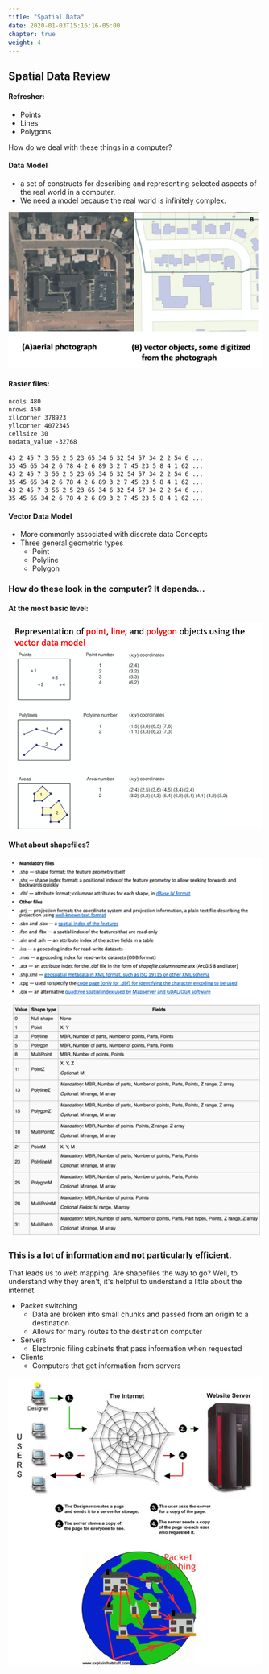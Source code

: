 ```yaml
---
title: "Spatial Data"
date: 2020-01-03T15:16:16-05:00
chapter: true
weight: 4
---
```


## Spatial Data Review
#### Refresher:
* Points
* Lines
* Polygons

How do we deal with these things in a computer?

#### Data Model
* a set of constructs for describing and representing selected aspects of the real world in a computer.
* We need a model because the real world is infinitely complex.

![raster vs vector](raster_vector.png)

#### Raster files:
``` text
ncols 480
nrows 450
xllcorner 378923
yllcorner 4072345
cellsize 30
nodata_value -32768

43 2 45 7 3 56 2 5 23 65 34 6 32 54 57 34 2 2 54 6 ...
35 45 65 34 2 6 78 4 2 6 89 3 2 7 45 23 5 8 4 1 62 ...
43 2 45 7 3 56 2 5 23 65 34 6 32 54 57 34 2 2 54 6 ...
35 45 65 34 2 6 78 4 2 6 89 3 2 7 45 23 5 8 4 1 62 ...
43 2 45 7 3 56 2 5 23 65 34 6 32 54 57 34 2 2 54 6 ...
35 45 65 34 2 6 78 4 2 6 89 3 2 7 45 23 5 8 4 1 62 ...
```

#### Vector Data Model
* More commonly associated with discrete data Concepts
* Three general geometric types
  * Point
  * Polyline
  * Polygon

### How do these look in the computer? It depends...
#### At the most basic level:
![points lines polygons](points_lines_polys.png)

#### What about shapefiles?
![shapefiles](shapefileslist.png)
![shapefiles geometry](shapefiles_geometry.png)

### This is a lot of information and not particularly efficient.
That leads us to web mapping. Are shapefiles the way to go? Well, to understand why they aren't, it's helpful to understand a little about the internet.

* Packet switching
  * Data are broken into small chunks and passed from an origin to a destination
  * Allows for many routes to the destination computer
* Servers
  * Electronic filing cabinets that pass information when requested
* Clients
  * Computers that get information from servers

![the web](how_web_works.png)
